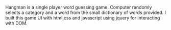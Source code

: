 Hangman is a single player word guessing game.
Computer randomly selects a category and a word from the small dictionary of words provided.
I built this game UI with html,css and javascript using jquery for interacting with DOM.